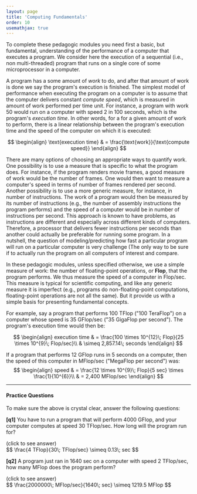 ```yaml
---
layout: page
title: 'Computing Fundamentals'
order: 10
usemathjax: true
---
```


To complete these pedagogic modules you need first a basic, but fundamental, understanding of
the performance of a computer that executes a program. We consider here the execution of
a sequential (i.e., non multi-threaded) program that runs on a single core of some
microprocessor in a computer. 

A program has a some amount of *work* to do, and after that amount of work
is done we say the program's execution is finished. The simplest model of
performance when executing the program on a computer is to assume that the
computer delivers constant *compute speed*, which is measured in amount of
work performed per time unit. For instance, a program with work 50 would
run on a computer with speed 2 in 100 seconds, which is the program's
*execution time*. In other words, for a for a given amount of work to
perform, there is a linear relationship between the program's execution
time and the speed of the computer on which it is executed:

$$
\begin{align}
\text{execution time} & = \frac{\text{work}}{\text{compute speed}}
\end{align}     
$$

There are many options of choosing an appropriate ways to quantify work.
One possibility is to use a measure that is specific to what the program
does. For instance, if the program renders movie frames, a good measure of
work would be the number of frames.  One would then want to measure a
computer's speed in terms of number of frames rendered per second. 
Another possibility is to use a more generic measure, for instance, in
number of instructions.  The work of a program would then be measured by
its number of instructions (e.g., the number of assembly instructions the
program performs) and the speed of a computer would be in number of
instructions per second. This approach is known to have problems, as
instructions are different and especially across different kinds of
computers. Therefore, a processor that delivers fewer instructions per
seconds than another could actually be preferable for running some program.
In a nutshell, the question of modeling/predicting how fast a particular
program will run on a particular computer is very challenge (The only way
to be sure if to actually run the program on all computers of interest and
compare.

In these pedagogic modules, unless specified otherwise, we use a simple
measure of work: the number of floating-point operations, or **Flop**, that
the program performs.  We thus measure the speed of a computer in Flop/sec.
This measure is typical for scientific computing, and like any generic
measure it is imperfect (e.g., programs do non-floating-point computations,
floating-point operations are not all the same).  But it provide us with a
simple basis for presenting fundamental concepts.



For example, say a program that performs 100 TFlop ("100 TeraFlop") on a computer whose speed is 35 GFlop/sec ("35 GigaFlop per second"). The
program's execution time would then be:

$$
\begin{align}
 execution time & = \frac{100 \times 10^{12}\; Flop}{25 \times 10^{9}\; Flop/sec}\\
   & \simeq 2,857.14\; seconds
\end{align}
$$  

If a program that performs 12 GFlop runs in 5 seconds on a computer, then the speed of this computer in MFlop/sec ("MegaFlop per second") was:
$$
\begin{align}
 speed & = \frac{12 \times 10^{9}\; Flop}{5 sec} \times \frac{1}{10^{6}}\\
       & = 2,400 MFlop/sec
\end{align}
$$  


---

#### Practice Questions

To make sure the above is crystal clear, answer the following questions:

**[q1]** You have to run a program that will perform 4000 GFlop, and your
computer computes at speed 30 TFlop/sec. How long will the program run for?

<div class="ui accordion fluid">
  <div class="title">
    <i class="dropdown icon"></i>
    (click to see answer)
  </div>
  <div markdown="1" class="ui segment content">
   $$ \frac{4 TFlop}{30\; TFlop/sec} \simeq 0.13\; sec   $$
  </div>
</div>

<p> </p>

**[q2]** A program just ran in 1640 sec on a computer with speed 2 TFlop/sec, how many MFlop does the program perform?
<div class="ui accordion fluid">
  <div class=" title">
    <i class="dropdown icon"></i>
    (click to see answer)
  </div>
  <div markdown="1" class="ui segment content">
   $$ \frac{2000000\; MFlop/sec}{1640\; sec} \simeq 1219.5 MFlop $$
  </div>
</div>


